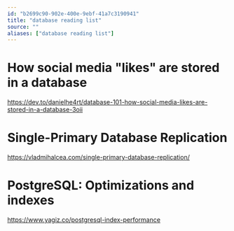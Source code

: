 ```yaml
---
id: "b2699c90-902e-400e-9ebf-41a7c3190941"
title: "database reading list"
source: ""
aliases: ["database reading list"]
---
```

# How social media "likes" are stored in a database 
https://dev.to/danielhe4rt/database-101-how-social-media-likes-are-stored-in-a-database-3oii

# Single-Primary Database Replication
https://vladmihalcea.com/single-primary-database-replication/

# PostgreSQL: Optimizations and indexes
https://www.yagiz.co/postgresql-index-performance